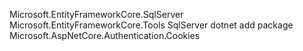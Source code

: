 Microsoft.EntityFrameworkCore.SqlServer
Microsoft.EntityFrameworkCore.Tools
SqlServer
dotnet add package Microsoft.AspNetCore.Authentication.Cookies
